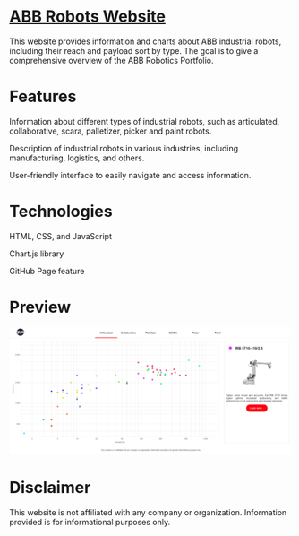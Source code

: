 # [ABB Robots Website](https://flo-abb.github.io/ABB_Robotics_Portfolio/)
This website provides information and charts about ABB industrial robots, including their reach and payload sort by type. The goal is to give a comprehensive overview of the ABB Robotics Portfolio.

# Features
Information about different types of industrial robots, such as articulated, collaborative, scara, palletizer, picker and paint robots.

Description of industrial robots in various industries, including manufacturing, logistics, and others.

User-friendly interface to easily navigate and access information.

# Technologies
HTML, CSS, and JavaScript

Chart.js library

GitHub Page feature

# Preview

[![preview website](https://raw.githubusercontent.com/FLo-ABB/ABB_Robotics_Portfolio/main/assets/img/preview.PNG)](https://flo-abb.github.io/ABB_Robotics_Portfolio/)

# Disclaimer
This website is not affiliated with any company or organization. Information provided is for informational purposes only.